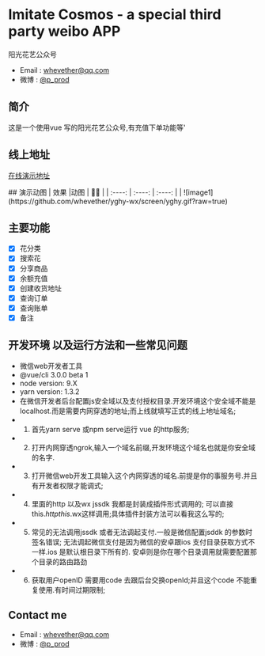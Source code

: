 # Imitate Cosmos - a special third party weibo APP

阳光花艺公众号

- Email : whevether@qq.com
- 微博 : [@p_prod](https://weibo.com/5530559065/profile)

## 简介
这是一个使用vue 写的阳光花艺公众号,有充值下单功能等'
## 线上地址
<p><a href="http://flowerweb.okbounty.com/" title="演示" rel="nofollow" target="_blank">在线演示地址</a></p>
## 演示动图
| 效果 |动图 | 🎉🎉 |
| :----:  | :----: | :----: |
| ![image1](https://github.com/whevether/yghy-wx/screen/yghy.gif?raw=true) 


## 主要功能
- [x] 花分类
- [x] 搜索花
- [x] 分享商品
- [x] 余额充值
- [x] 创建收货地址
- [x] 查询订单
- [x] 查询账单
- [x] 备注

## 开发环境 以及运行方法和一些常见问题
-  微信web开发者工具
-  @vue/cli 3.0.0 beta 1
- node version: 9.X
- yarn version: 1.3.2
- 在微信开发者后台配置js安全域以及支付授权目录.开发环境这个安全域不能是localhost.而是需要内网穿透的地址;而上线就填写正式的线上地址域名;  
- 1. 首先yarn serve 或npm serve运行  vue 的http服务;
- 2. 打开内网穿透ngrok,输入一个域名前缀,开发环境这个域名也就是你安全域的名字.
- 3. 打开微信web开发工具输入这个内网穿透的域名.前提是你的事服务号.并且有开发者权限才能调式;
- 4. 里面的http 以及wx jssdk 我都是封装成插件形式调用的; 可以直接  this.$http this.$wx这样调用;具体插件封装方法可以看我这么写的;
- 5. 常见的无法调用jssdk 或者无法调起支付.一般是微信配置jsddk 的参数时签名错误; 无法调起微信支付是因为微信的安卓跟ios 支付目录获取方式不一样.ios 是默认根目录下所有的.  安卓则是你在哪个目录调用就需要配置那个目录的路由路劲
- 6. 获取用户openID 需要用code 去跟后台交换openId;并且这个code 不能重复使用.有时间过期限制;

## Contact me
- Email : whevether@qq.com
- 微博 : [@p_prod](https://weibo.com/5530559065/profile)



